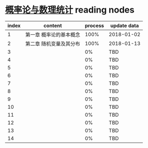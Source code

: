 # [概率论与数理统计](./books/浙江大学概率论与数理统计(第四版).pdf) reading nodes

| index | content                 | process | update data |
| ----- | ----------------------- | ------- | ----------- |
| 1     | 第一章 概率论的基本概念 | 100%    | 2018-01-02  |
| 2     | 第二章 随机变量及其分布 | 100%    | 2018-01-13  |
| 3     |                         | 0%      | TBD         |
| 4     |                         | 0%      | TBD         |
| 5     |                         | 0%      | TBD         |
| 6     |                         | 0%      | TBD         |
| 7     |                         | 0%      | TBD         |
| 8     |                         | 0%      | TBD         |
| 9     |                         | 0%      | TBD         |
| 10    |                         | 0%      | TBD         |
| 11    |                         | 0%      | TBD         |
| 12    |                         | 0%      | TBD         |
| 13    |                         | 0%      | TBD         |
| 14    |                         | 0%      | TBD         |